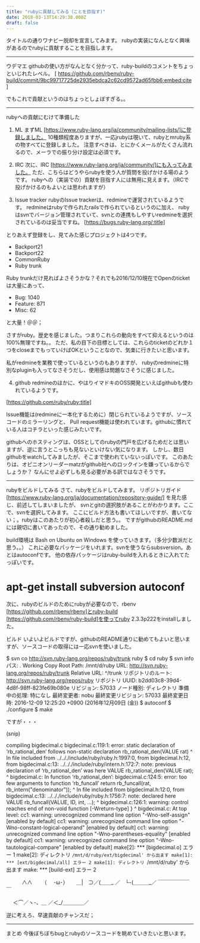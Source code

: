 ```yaml
---
title: "rubyに貢献してみる（ことを目指す)"
date: 2018-03-13T14:29:38.000Z
draft: false
---
```


タイトルの通りワナビー脱却を宣言してみます。
rubyの実装になんとなく興味があるのでrubyに貢献することを目指します。


--------------------------------------------------------------------------------

ウデマエ
githubの使い方がなんとなく分かって、ruby-buildのコメントをちょっといじれたレベル。
[
https://github.com/rbenv/ruby-build/commit/9bc99717725de2935ebdca2c62cd9572ad65fbb6:embed:cite
]

でもこれで貢献というのはちょっとしょぼすぎる。。


--------------------------------------------------------------------------------

rubyへの貢献にむけて準備した
1. ML
まずML [https://www.ruby-lang.org/ja/community/mailing-lists/]に登録しました。
10種類程度ありますが、一応jrubyは覗いて、rubyとmruby系の物すべてに登録しました。
注意すべきは、とにかくメールがたくさん流れるので、メーラでの振り分け設定は必須です。

2. IRC
次に、IRC [https://www.ruby-lang.org/ja/community/]にも入ってみました。
ただ、こちらはどうやらrubyを使う人が質問を投げかける場のようです。
rubyへの（実装での）貢献を目指す人には無用に見えます。（IRCで投げかけるのもよいとは思われますが）

3. Issue tracker
rubyのIssue trackerは、redmineで運営されているようです。
redmineはrubyで作られたrailsで作られているというのに加え、
rubyはsvnでバージョン管理されていて、svnとの連携もしやすいredmineを選択されているのは妥当ですね。
[https://bugs.ruby-lang.org/:title]

とりあえず登録をし、見てみた感じプロジェクトは4つです。

 * Backport21
 * Backport22
 * CommonRuby
 * Ruby trunk

Ruby trunkだけ見ればよさそうかな？それでも2016/12/10現在でOpenのticketは大量にあって、

 * Bug: 1040
 * Feature: 871
 * Misc: 62

と大量！＠＠；

さすがruby。歴史を感じました。つまりこれらの動向をすべて抑えるというのは100%無理ですね。。
ただ、私の目下の目標としては、これらのticketのどれか１つをcloseまでもっていけばOKということなので、気楽に行きたいと思います。

私がredmineを業務で使っているというのもありますが、
rubyのredmineに特別なpluginも入ってなさそうだし、使用感は問題なさそうに感じました。

4. github
redmineのほかに、やはりイマドキのOSS開発といえばgithubも使われているようです。

[https://github.com/ruby/ruby:title]

Issue機能は(redmineに一本化するために）閉じられているようですが、ソースコードのミラーリングと、
Pull request機能は使われています。githubに慣れている人はコチラといった感じみたいです。

githubへのホスティングは、OSSとしてのrubyの門戸を広げるためだとは思いますが、逆に言うとこっちも見ないといけない気になります。
しかし、数日githubをwatchしてみましたが、そこまで使われていないっぽいです。
このあたりは、オピニオンリーダーmatzがgithub社へのロックインを嫌っているからでしょうか？
なんにせよ必ずしも見る必要がある訳ではなさそうです。


--------------------------------------------------------------------------------

rubyをビルドしてみる
さて、rubyをビルドしてみます。
リポジトリガイド [https://www.ruby-lang.org/ja/documentation/repository-guide/]
を見た感じ、前述してしまいましたが、
svnとgitの選択肢があることがわかります。ここで、svnを選択してみます。
ここにビルド方法も書いてほしいですが、書いてない；。rubyはこのあたりが初心者殺しだと思う。。
ですがgithubのREADME.mdには親切に書いてあったので、その通り勧めました。

build環境は Bash on Ubuntu on Windows  を使っていきます。（多分少数派だと思う。。）
これに必要なパッケージをいれます。svnを使うならsubsversion。あとはautoconfです。
他の依存パッケージはruby-buildを入れるときに入れてたっぽいです。

# apt-get install subversion autoconf


次に、rubyのビルドのためにrubyが必要なので、rbenv [https://github.com/rbenv/rbenv]とruby-build
[https://github.com/rbenv/ruby-build]を使ってruby 2.3.3p222をinstallしました。

ビルド
いよいよビルドですが、githubのREADME通りに勧めてもよいと思いますが、ソースコードの取得には一応svnを使いました。

$ svn co http://svn.ruby-lang.org/repos/ruby/trunk ruby
$ cd ruby
$ svn info
パス: .
Working Copy Root Path: /mnt/d/ruby
URL: http://svn.ruby-lang.org/repos/ruby/trunk
Relative URL: ^/trunk
リポジトリのルート: http://svn.ruby-lang.org/repos/ruby
リポジトリ UUID: b2dd03c8-39d4-4d8f-98ff-823fe69b080e
リビジョン: 57033
ノード種別: ディレクトリ
準備中の処理: 特になし
最終変更者: nobu
最終変更リビジョン: 57033
最終変更日時: 2016-12-09 12:25:20 +0900 (2016年12月09日 (金))
$ autoconf
$ ./configure
$ make


ですが・・・

(snip)

compiling bigdecimal.c
bigdecimal.c:119:1: error: static declaration of ‘rb_rational_den’ follows non-static declaration
 rb_rational_den(VALUE rat)
 ^
In file included from ../.././include/ruby/ruby.h:1997:0,
                 from bigdecimal.h:12,
                 from bigdecimal.c:13:
../.././include/ruby/intern.h:172:7: note: previous declaration of ‘rb_rational_den’ was here
 VALUE rb_rational_den(VALUE rat);
       ^
bigdecimal.c: In function ‘rb_rational_den’:
bigdecimal.c:124:5: error: too few arguments to function ‘rb_funcall’
     return rb_funcall(rat, rb_intern("denominator"));
     ^
In file included from bigdecimal.h:12:0,
                 from bigdecimal.c:13:
../.././include/ruby/ruby.h:1756:7: note: declared here
 VALUE rb_funcall(VALUE, ID, int, ...);
       ^
bigdecimal.c:126:1: warning: control reaches end of non-void function [-Wreturn-type]
 }
 ^
bigdecimal.c: At top level:
cc1: warning: unrecognized command line option "-Wno-self-assign" [enabled by default]
cc1: warning: unrecognized command line option "-Wno-constant-logical-operand" [enabled by default]
cc1: warning: unrecognized command line option "-Wno-parentheses-equality" [enabled by default]
cc1: warning: unrecognized command line option "-Wno-tautological-compare" [enabled by default]
make[2]: *** [bigdecimal.o] エラー 1
make[2]: ディレクトリ `/mnt/d/ruby/ext/bigdecimal' から出ます
make[1]: *** [ext/bigdecimal/all] エラー 2
make[1]: ディレクトリ `/mnt/d/ruby' から出ます
make: *** [build-ext] エラー 2

　　　∧∧
　　（　 ･ω･）
　 ＿|　⊃／(＿＿_
／　└-(＿＿＿_／
￣￣￣￣￣￣￣

　 ＜⌒／ヽ-、_＿_
／＜_/＿＿＿＿／


逆に考えろ、早速貢献のチャンスだ；


--------------------------------------------------------------------------------

まとめ
今後ぼちぼちbugとrubyのソースコードを眺めていきたいと思います。
